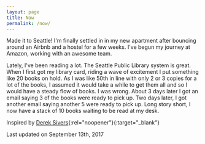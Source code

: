 ```yaml
---
layout: page
title: Now
permalink: /now/
---
```

Made it to Seattle! I'm finally settled in in my new apartment after bouncing around an Airbnb and a hostel for a few weeks. I've begun my journey at Amazon, working with an awesome team.

Lately, I've been reading a lot. The Seattle Public Library system is great. When I first got my library card, riding a wave of excitement I put something like 20 books on hold. As I was like 50th in line with only 2 or 3 copies for a lot of the books, I assumed it would take a while to get them all and so I would have a steady flow of books. I was wrong. About 3 days later I got an email saying 3 of the books were ready to pick up. Two days later, I got another email saying another 5 were ready to pick up. Long story short, I now have a stack of 10 books waiting to be read at my desk.

Inspired by [Derek Sivers](https://sivers.org/now){:rel="noopener"}{:target="_blank"}

Last updated on September 13th, 2017
